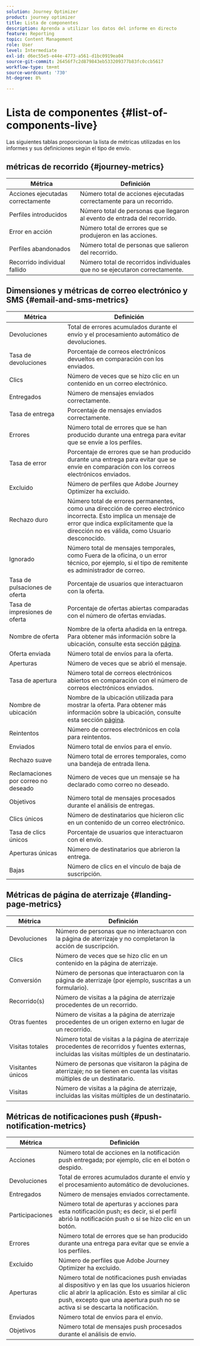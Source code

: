 ```yaml
---
solution: Journey Optimizer
product: journey optimizer
title: Lista de componentes
description: Aprenda a utilizar los datos del informe en directo
feature: Reporting
topic: Content Management
role: User
level: Intermediate
exl-id: d6ec55e5-e44e-4773-a561-d1bc0919ea04
source-git-commit: 26456f7c2d879843eb533209377b83fc0ccb5617
workflow-type: tm+mt
source-wordcount: '730'
ht-degree: 8%

---
```


# Lista de componentes {#list-of-components-live}

Las siguientes tablas proporcionan la lista de métricas utilizadas en los informes y sus definiciones según el tipo de envío.

## métricas de recorrido {#journey-metrics}

<table> 
 <thead> 
  <tr> 
   <th> Métrica<br/> </th> 
   <th> Definición<br/> </th> 
</tr>
 </thead> 
 <tbody> 
  <tr> 
   <td>Acciones ejecutadas correctamente<br/> </td> 
   <td> Número total de acciones ejecutadas correctamente para un recorrido.<br/> </td> 
</tr> 
  <tr> 
   <td> Perfiles introducidos<br/> </td> 
   <td> Número total de personas que llegaron al evento de entrada del recorrido.<br/> </td> 
</tr>
  <tr> 
   <td> Error en acción<br/> </td> 
   <td>Número total de errores que se produjeron en las acciones.<br/> </td> 
</tr> 
  <tr> 
   <td> Perfiles abandonados<br/> </td> 
   <td> Número total de personas que salieron del recorrido.<br/> </td> 
</tr> 
  <tr> 
   <td> Recorrido individual fallido<br/> </td> 
   <td> Número total de recorridos individuales que no se ejecutaron correctamente.<br/> </td> 
</tr> 
 </tbody> 
</table>

## Dimensiones y métricas de correo electrónico y SMS {#email-and-sms-metrics}

<table> 
 <thead> 
  <tr> 
   <th> Métrica<br/> </th> 
   <th> Definición<br/> </th> 
</tr>
 </thead> 
 <tbody>
  <tr> 
   <td> Devoluciones<br/> </td> 
   <td> Total de errores acumulados durante el envío y el procesamiento automático de devoluciones.<br/> </td> 
</tr> 
  <tr> 
   <td> Tasa de devoluciones<br/> </td> 
   <td> Porcentaje de correos electrónicos devueltos en comparación con los enviados.<br/> </td> 
</tr>
  <tr> 
   <td> Clics<br/> </td> 
   <td> Número de veces que se hizo clic en un contenido en un correo electrónico.<br/> </td> 
</tr> 
  <tr> 
   <td> Entregados <br/> </td> 
   <td> Número de mensajes enviados correctamente.<br/></td> 
</tr> 
  <tr> 
   <td> Tasa de entrega<br/> </td> 
   <td> Porcentaje de mensajes enviados correctamente.<br/> </td> 
</tr>
  <tr> 
   <td> Errores<br/> </td> 
   <td> Número total de errores que se han producido durante una entrega para evitar que se envíe a los perfiles.<br/> </td> 
</tr> 
  <tr> 
   <td> Tasa de error<br/> </td> 
   <td> Porcentaje de errores que se han producido durante una entrega para evitar que se envíe en comparación con los correos electrónicos enviados.<br/> </td> 
</tr>
  <tr> 
   <td> Excluido<br/> </td> 
   <td> Número de perfiles que Adobe Journey Optimizer ha excluido.<br/> </td> 
</tr>
  <tr> 
   <td> Rechazo duro<br/> </td> 
   <td> Número total de errores permanentes, como una dirección de correo electrónico incorrecta. Esto implica un mensaje de error que indica explícitamente que la dirección no es válida, como Usuario desconocido.<br/> </td>
</tr>
  <tr> 
   <td> Ignorado<br/> </td> 
   <td> Número total de mensajes temporales, como Fuera de la oficina, o un error técnico, por ejemplo, si el tipo de remitente es administrador de correo.<br/> </td> 
</tr>
   <tr> 
   <td>Tasa de pulsaciones de oferta<br/> </td> 
   <td>Porcentaje de usuarios que interactuaron con la oferta.<br/> </td> 
</tr>
   <tr> 
   <td>Tasa de impresiones de oferta<br/> </td> 
   <td>Porcentaje de ofertas abiertas comparadas con el número de ofertas enviadas.<br/> </td> 
</tr>
   <tr> 
   <td>Nombre de oferta<br/> </td> 
   <td> Nombre de la oferta añadida en la entrega. Para obtener más información sobre la ubicación, consulte esta sección <a href="../offers/offer-library/creating-personalized-offers.md">página</a>.<br/> </td> 
</tr>
   <tr> 
   <td>Oferta enviada<br/> </td> 
   <td>Número total de envíos para la oferta.<br/> </td> 
</tr> 
  <tr>
   <td>Aperturas<br/> </td> 
   <td> Número de veces que se abrió el mensaje.<br/> </td> 
</tr> 
  <tr> 
   <td> Tasa de apertura<br/> </td> 
   <td> Número total de correos electrónicos abiertos en comparación con el número de correos electrónicos enviados.<br/> </td> 
</tr>
  <tr> 
   <td>Nombre de ubicación<br/> </td> 
   <td> Nombre de la ubicación utilizada para mostrar la oferta. Para obtener más información sobre la ubicación, consulte esta sección <a href="../offers/offer-library/creating-placements.md">página</a>. </td> 
</tr> 
  <tr> 
   <td> Reintentos<br/> </td> 
   <td> Número de correos electrónicos en cola para reintentos.<br/> </td> 
</tr> 
  <tr> 
   <td> Enviados<br/> </td> 
   <td> Número total de envíos para el envío.<br/> </td> 
</tr>
  <tr> 
   <td> Rechazo suave<br/> </td> 
   <td> Número total de errores temporales, como una bandeja de entrada llena.<br/> </td> 
</tr>
  <tr> 
   <td> Reclamaciones por correo no deseado<br/> </td> 
   <td> Número de veces que un mensaje se ha declarado como correo no deseado.<br/> </td> 
</tr>
  <tr> 
   <td> Objetivos<br/> </td> 
   <td> Número total de mensajes procesados durante el análisis de entregas.<br/> </td> 
</tr> 
  <tr> 
   <td> Clics únicos<br/> </td> 
   <td> Número de destinatarios que hicieron clic en un contenido de un correo electrónico.<br/> </td> 
</tr> 
  <tr> 
   <td>Tasa de clics únicos<br/> </td> 
   <td> Porcentaje de usuarios que interactuaron con el envío.<br/> </td> 
</tr>
  <tr> 
   <td> Aperturas únicas<br/> </td> 
   <td>Número de destinatarios que abrieron la entrega.<br/> </td> 
</tr> 
  <tr> 
   <td> Bajas<br/> </td> 
   <td> Número de clics en el vínculo de baja de suscripción.<br/> </td> 
</tr> 
 </tbody> 
</table>

## Métricas de página de aterrizaje {#landing-page-metrics}

<table> 
 <thead> 
  <tr> 
   <th> Métrica<br/> </th> 
   <th> Definición<br/> </th> 
</tr>
 </thead> 
 <tbody>
 <tr> 
  <td>Devoluciones<br/> </td> 
   <td>Número de personas que no interactuaron con la página de aterrizaje y no completaron la acción de suscripción.<br/> </td> 
</tr>
 <tr>
  <tr> 
   <td>Clics<br/> </td> 
   <td>Número de veces que se hizo clic en un contenido en la página de aterrizaje.<br/> </td> 
</tr>
<tr>
<td>Conversión<br/> </td> 
   <td>Número de personas que interactuaron con la página de aterrizaje (por ejemplo, suscritas a un formulario).<br/> </td> 
</tr>
 <tr> 
   <td>Recorrido(s)<br/> </td> 
   <td>Número de visitas a la página de aterrizaje procedentes de un recorrido.<br/> </td> 
</tr>
 <tr> 
   <td>Otras fuentes<br/> </td> 
   <td>Número de visitas a la página de aterrizaje procedentes de un origen externo en lugar de un recorrido.<br/> </td> 
</tr>
 <tr> 
   <td>Visitas totales<br/> </td> 
   <td> Número total de visitas a la página de aterrizaje procedentes de recorridos y fuentes externas, incluidas las visitas múltiples de un destinatario.<br/> </td> 
</tr>
 <tr> 
   <td>Visitantes únicos<br/> </td> 
   <td>Número de personas que visitaron la página de aterrizaje; no se tienen en cuenta las visitas múltiples de un destinatario.<br/> </td> 
</tr>
 <tr> 
   <td>Visitas<br/> </td> 
   <td>Número de visitas a la página de aterrizaje, incluidas las visitas múltiples de un destinatario.<br/> </td> 
</tr>
 </tbody> 
</table>

## Métricas de notificaciones push {#push-notification-metrics}

<table> 
 <thead> 
  <tr> 
   <th> Métrica<br/> </th> 
   <th> Definición<br/> </th> 
</tr>
 </thead> 
 <tbody>
 <tr> 
   <td>Acciones<br/> </td> 
   <td> Número total de acciones en la notificación push entregada; por ejemplo, clic en el botón o despido.<br/> </td> 
</tr>
  <tr> 
   <td>Devoluciones<br/> </td> 
   <td> Total de errores acumulados durante el envío y el procesamiento automático de devoluciones.<br/> </td> 
</tr> 
  <tr> 
   <td> Entregados<br/> </td> 
   <td> Número de mensajes enviados correctamente.<br/> </td> 
</tr> 
  <tr> 
   <td>Participaciones<br/> </td> 
   <td> Número total de aperturas y acciones para esta notificación push; es decir, si el perfil abrió la notificación push o si se hizo clic en un botón.<br/> </td> 
</tr> 
  <tr> 
   <td> Errores<br/> </td> 
   <td> Número total de errores que se han producido durante una entrega para evitar que se envíe a los perfiles.<br/> </td> 
</tr>
  <tr> 
   <td> Excluido<br/> </td> 
   <td> Número de perfiles que Adobe Journey Optimizer ha excluido.<br/> </td> 
</tr>
  <tr> 
   <td> Aperturas<br/> </td> 
   <td> Número total de notificaciones push enviadas al dispositivo y en las que los usuarios hicieron clic al abrir la aplicación. Esto es similar al clic push, excepto que una apertura push no se activa si se descarta la notificación.<br/> </td> 
</tr> 
  <tr> 
   <td> Enviados<br/> </td> 
   <td> Número total de envíos para el envío.<br/> </td> 
</tr> 
  <tr> 
   <td> Objetivos<br/> </td> 
   <td> Número total de mensajes push procesados durante el análisis de envío.<br/> </td> 
</tr>  
 </tbody> 
</table>

<!--
## In-app metrics {#inapp-metrics}
<table> 
 <thead> 
  <tr> 
   <th> Metric<br/> </th> 
   <th> Definition<br/> </th> 
</tr>
 </thead> 
 <tbody>
 <tr> 
   <td>Clicks<br/> </td> 
   <td>Total number of recipients who interacted with the buttons included in the In-app message.<br/> </td> 
</tr>
  <tr> 
   <td>Impressions<br/> </td> 
   <td> Total number of In-app messages delivered to all users.<br/> </td>
</tr>
  <tr> 
   <td>Unique impressions<br/> </td> 
   <td>Number of unique users to whom the In-app message was delivered.<br/> </td>
</tr>
 </tbody> 
</table>
-->
